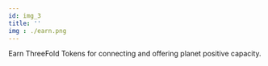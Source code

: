 ```yaml
---
id: img_3
title: ''
img : ./earn.png
---
```

Earn ThreeFold Tokens for connecting and offering planet positive capacity.
